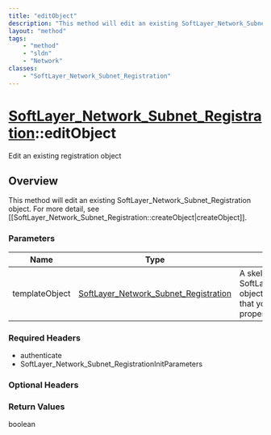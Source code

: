 ```yaml
---
title: "editObject"
description: "This method will edit an existing SoftLayer_Network_Subnet_Registration object. For more detail, see [[SoftLayer_Network... "
layout: "method"
tags:
    - "method"
    - "sldn"
    - "Network"
classes:
    - "SoftLayer_Network_Subnet_Registration"
---
```

# [SoftLayer_Network_Subnet_Registration](/reference/services/SoftLayer_Network_Subnet_Registration)::editObject

Edit an existing registration object


## Overview 
This method will edit an existing SoftLayer_Network_Subnet_Registration object. For more detail, see [[SoftLayer_Network_Subnet_Registration::createObject|createObject]]. 

### Parameters 
|Name | Type | Description |
| --- | --- | --- |
|templateObject| <a href='/reference/datatypes/SoftLayer_Network_Subnet_Registration'>SoftLayer_Network_Subnet_Registration </a>| A skeleton SoftLayer_Network_Subnet_Registration object with only the properties defined that you wish to change. Unchanged properties are left alone.|


### Required Headers
* authenticate
* SoftLayer_Network_Subnet_RegistrationInitParameters

### Optional Headers

### Return Values
boolean

